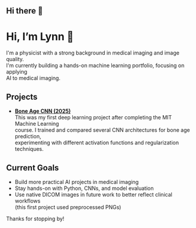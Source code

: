 ## Hi there 👋


# Hi, I’m Lynn 👋

I'm a physicist with a strong background in medical imaging and image quality.  
I'm currently building a hands-on machine learning portfolio, focusing on applying  
AI to medical imaging.

## Projects

- **[Bone Age CNN (2025)](https://github.com/Radar-999/boneage-cnn)**  
  This was my first deep learning project after completing the MIT Machine Learning  
  course. I trained and compared several CNN architectures for bone age prediction,  
  experimenting with different activation functions and regularization techniques.

## Current Goals

- Build more practical AI projects in medical imaging  
- Stay hands-on with Python, CNNs, and model evaluation  
- Use native DICOM images in future work to better reflect clinical workflows  
  (this first project used preprocessed PNGs)

Thanks for stopping by!

